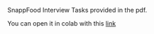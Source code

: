 SnappFood Interview Tasks provided in the pdf.

You can open it in colab with this [link](https://colab.research.google.com/drive/1vfiR3i2hw398W7iHA7u6SIIpV9xrlZnw?usp=sharing)
